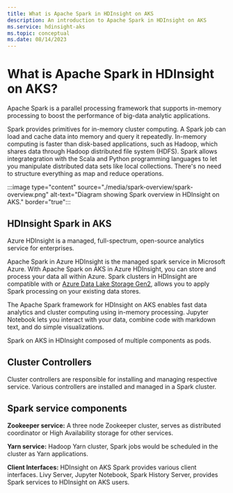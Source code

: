 ```yaml
---
title: What is Apache Spark in HDInsight on AKS
description: An introduction to Apache Spark in HDInsight on AKS
ms.service: hdinsight-aks
ms.topic: conceptual
ms.date: 08/14/2023
---
```


# What is Apache Spark in HDInsight on AKS?

Apache Spark is a parallel processing framework that supports in-memory processing to boost the performance of big-data analytic applications. 

Spark provides primitives for in-memory cluster computing. A Spark job can load and cache data into memory and query it repeatedly. In-memory computing is faster than disk-based applications, such as Hadoop, which shares data through Hadoop distributed file system (HDFS). Spark allows integrategration with the Scala and Python programming languages to let you manipulate distributed data sets like local collections. There's no need to structure everything as map and reduce operations.

:::image type="content" source="./media/spark-overview/spark-overview.png" alt-text="Diagram showing Spark overview in HDInsight on AKS." border="true"::: 


## HDInsight Spark in AKS
Azure HDInsight is a managed, full-spectrum, open-source analytics service for enterprises.

Apache Spark in Azure HDInsight is the managed spark service in Microsoft Azure. With Apache Spark on AKS in Azure HDInsight, you can store and process your data all within Azure. Spark clusters in HDInsight are compatible with or [Azure Data Lake Storage Gen2](../../storage/blobs/data-lake-storage-introduction.md), allows you to apply Spark processing on your existing data stores.

The Apache Spark framework for HDInsight on AKS enables fast data analytics and cluster computing using in-memory processing. Jupyter Notebook lets you interact with your data, combine code with markdown text, and do simple visualizations.

Spark on AKS in HDInsight composed of multiple components as pods. 

## Cluster Controllers

Cluster controllers are responsible for installing and managing respective service. Various controllers are installed and managed in a Spark cluster.

## Spark service components

**Zookeeper service:** A three node Zookeeper cluster, serves as distributed coordinator or High Availability storage for other services.

**Yarn service:** Hadoop Yarn cluster, Spark jobs would be scheduled in the cluster as Yarn applications.

**Client Interfaces:** HDInsight on AKS Spark provides various client interfaces. Livy Server, Jupyter Notebook, Spark History Server, provides Spark services to HDInsight on AKS users.
